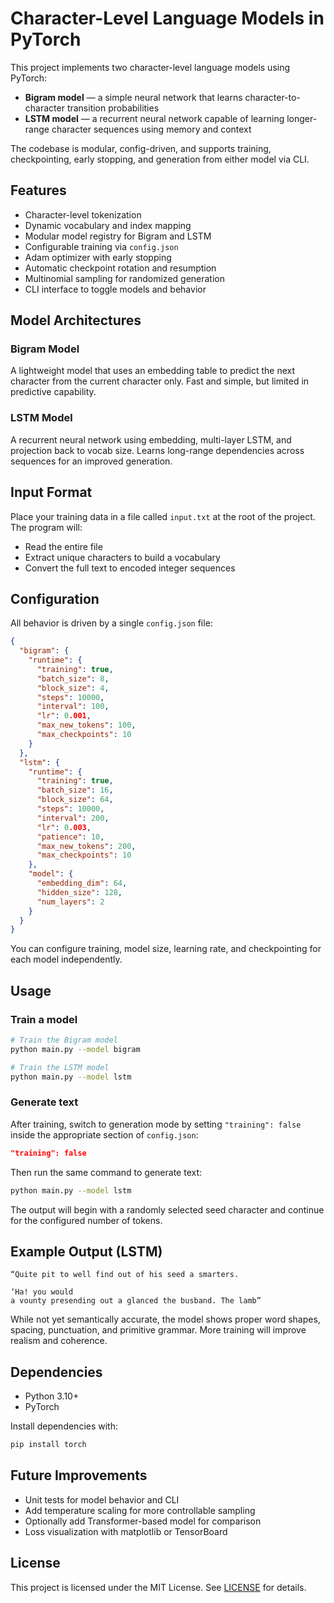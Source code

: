 # Character-Level Language Models in PyTorch

This project implements two character-level language models using PyTorch:

- **Bigram model** — a simple neural network that learns character-to-character transition probabilities
- **LSTM model** — a recurrent neural network capable of learning longer-range character sequences using memory and context

The codebase is modular, config-driven, and supports training, checkpointing, early stopping, and generation from either model via CLI.

## Features

- Character-level tokenization
- Dynamic vocabulary and index mapping
- Modular model registry for Bigram and LSTM
- Configurable training via `config.json`
- Adam optimizer with early stopping
- Automatic checkpoint rotation and resumption
- Multinomial sampling for randomized generation
- CLI interface to toggle models and behavior

## Model Architectures

### Bigram Model
A lightweight model that uses an embedding table to predict the next character from the current character only. Fast and simple, but limited in predictive capability.

### LSTM Model
A recurrent neural network using embedding, multi-layer LSTM, and projection back to vocab size. Learns long-range dependencies across sequences for an improved generation.

## Input Format

Place your training data in a file called `input.txt` at the root of the project. The program will:
- Read the entire file
- Extract unique characters to build a vocabulary
- Convert the full text to encoded integer sequences

## Configuration

All behavior is driven by a single `config.json` file:

```json
{
  "bigram": {
    "runtime": {
      "training": true,
      "batch_size": 8,
      "block_size": 4,
      "steps": 10000,
      "interval": 100,
      "lr": 0.001,
      "max_new_tokens": 100,
      "max_checkpoints": 10
    }
  },
  "lstm": {
    "runtime": {
      "training": true,
      "batch_size": 16,
      "block_size": 64,
      "steps": 10000,
      "interval": 200,
      "lr": 0.003,
      "patience": 10,
      "max_new_tokens": 200,
      "max_checkpoints": 10
    },
    "model": {
      "embedding_dim": 64,
      "hidden_size": 128,
      "num_layers": 2
    }
  }
}
```

You can configure training, model size, learning rate, and checkpointing for each model independently.

## Usage

### Train a model

```bash
# Train the Bigram model
python main.py --model bigram

# Train the LSTM model
python main.py --model lstm
```

### Generate text

After training, switch to generation mode by setting `"training": false` inside the appropriate section of `config.json`:

```json
"training": false
```

Then run the same command to generate text:

```bash
python main.py --model lstm
```

The output will begin with a randomly selected seed character and continue for the configured number of tokens.

## Example Output (LSTM)

```
“Quite pit to well find out of his seed a smarters.

‘Ha! you would
a vounty presending out a glanced the busband. The lamb”
```

While not yet semantically accurate, the model shows proper word shapes, spacing, punctuation, and primitive grammar. More training will improve realism and coherence.

## Dependencies

- Python 3.10+
- PyTorch

Install dependencies with:

```bash
pip install torch
```

## Future Improvements

- Unit tests for model behavior and CLI
- Add temperature scaling for more controllable sampling
- Optionally add Transformer-based model for comparison
- Loss visualization with matplotlib or TensorBoard

## License

This project is licensed under the MIT License. See [LICENSE](https://github.com/Yosna/AI-Character-Level-Language-Models/blob/main/LICENSE) for details.
